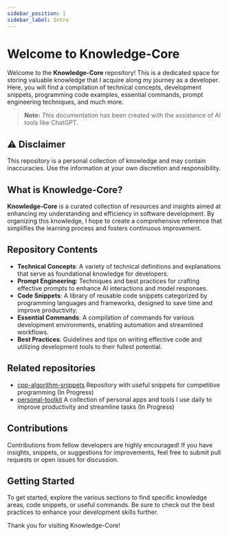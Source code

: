 ```yaml
---
sidebar_position: 1
sidebar_label: Intro
---
```


# Welcome to Knowledge-Core

Welcome to the **Knowledge-Core** repository! This is a dedicated space for storing valuable knowledge that I acquire along my journey as a developer. Here, you will find a compilation of technical concepts, development snippets, programming code examples, essential commands, prompt engineering techniques, and much more.

> **Note:** This documentation has been created with the assistance of AI tools like ChatGPT.

## ⚠️ **Disclaimer**  
This repository is a personal collection of knowledge and may contain inaccuracies. Use the information at your own discretion and responsibility.

## What is Knowledge-Core?
**Knowledge-Core** is a curated collection of resources and insights aimed at enhancing my understanding and efficiency in software development. By organizing this knowledge, I hope to create a comprehensive reference that simplifies the learning process and fosters continuous improvement.

## Repository Contents
- **Technical Concepts**: A variety of technical definitions and explanations that serve as foundational knowledge for developers.
- **Prompt Engineering**: Techniques and best practices for crafting effective prompts to enhance AI interactions and model responses.
- **Code Snippets**: A library of reusable code snippets categorized by programming languages and frameworks, designed to save time and improve productivity.
- **Essential Commands**: A compilation of commands for various development environments, enabling automation and streamlined workflows.
- **Best Practices**: Guidelines and tips on writing effective code and utilizing development tools to their fullest potential.

## Related repositories

- [cpp-algorithm-snippets](https://luchobazz.github.io/cpp-algorithm-snippets/docs/intro)
   Repository with useful snippets for competitive programming (In Progress)
- [personal-toolkit](https://luchobazz.github.io/personal-toolkit/docs/intro)
  A collection of personal apps and tools I use daily to improve productivity and streamline tasks (In Progress)

## Contributions
Contributions from fellow developers are highly encouraged! If you have insights, snippets, or suggestions for improvements, feel free to submit pull requests or open issues for discussion.

## Getting Started
To get started, explore the various sections to find specific knowledge areas, code snippets, or useful commands. Be sure to check out the best practices to enhance your development skills further.

Thank you for visiting Knowledge-Core!
